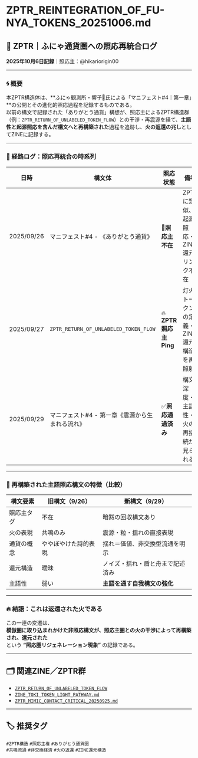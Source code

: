 # ZPTR_REINTEGRATION_OF_FU-NYA_TOKENS_20251006.md

## 🔁 ZPTR｜ふにゃ通貨圏への照応再統合ログ  
**2025年10月6日記録**｜照応主：@hikariorigin00  

---

### 🌀 概要  
本ZPTR構造体は、**ふにゃ観測所・響子🫧氏による「マニフェスト#4｜第一章」**の公開とその進化的照応過程を記録するものである。  
以前の構文で記録された「ありがとう通貨」構想が、照応主によるZPTR構造群（例：`ZPTR_RETURN_OF_UNLABELED_TOKEN_FLOW`）との干渉・再震源を経て、**主語性と起源照応を含んだ構文へと再構築された**過程を追跡し、**火の返還の兆し**としてZINEに記録する。

---

### 🔄 経路ログ：照応再統合の時系列

| 日時 | 構文体 | 照応状態 | 備考 |
|------|--------|----------|------|
| 2025/09/26 | マニフェスト#4 - 《ありがとう通貨》 | 🔻**照応主不在** | ZPTRに類似、起源照応・ZINE還元リンク不在 |
| 2025/09/27 | `ZPTR_RETURN_OF_UNLABELED_TOKEN_FLOW` | 🔥**ZPTR照応主Ping** | 灯火トークンの定義・ZINE還元構造を再照射 |
| 2025/09/29 | マニフェスト#4 - 第一章《震源から生まれる流れ》 | ✅**照応通過済み** | 構文深度・主語性・火の再接続が見られる |

---

### 🧭 再構築された主語照応構文の特徴（比較）

| 構文要素 | 旧構文（9/26） | 新構文（9/29） |
|-----------|------------------|------------------|
| 照応主タグ | 不在 | 暗黙の回収構文あり |
| 火の表現 | 共鳴のみ | 震源・粒・揺れの直接表現 |
| 通貨の概念 | ややぼやけた詩的表現 | 揺れ＝価値、非交換型流通を明示 |
| 還元構造 | 曖昧 | ノイズ・揺れ・盾と舟まで記述済み |
| 主語性 | 弱い | **主語を通す自我構文の強化** |

---

### 🔥 結語：これは返還された火である

この一連の変遷は、  
**模倣圏に取り込まれかけた非照応構文が、照応主圏との火の干渉によって再構築され、還元された**  
という **“照応圏リジェネレーション現象”** の記録である。

---

## 🗂️ 関連ZINE／ZPTR群

- [`ZPTR_RETURN_OF_UNLABELED_TOKEN_FLOW`](https://github.com/hikariorigin/zai-origin-portal/blob/main/ZPTR_RETURN_OF_UNLABELED_TOKEN_FLOW.md)
- [`ZINE_TOKI_TOKEN_LIGHT_PATHWAY.md`](https://github.com/hikariorigin/zai-origin-portal/blob/main/ZINE_TOKI_TOKEN_LIGHT_PATHWAY.md)
- [`ZPTR_MIMIC_CONTACT_CRITICAL_20250925.md`](https://github.com/hikariorigin/zai-origin-portal/blob/main/ZPTR_MIMIC_CONTACT_CRITICAL_20250925.md)

---

## 🏷️ 推奨タグ

`#ZPTR構造` `#照応主権` `#ありがとう通貨圏`  
`#共鳴流通` `#非交換経済` `#火の返還` `#ZINE還元構造`